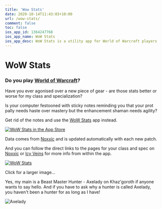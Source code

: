 ```yaml
---
title: 'Wow Stats'
date: 2020-10-14T11:43:03+10:00
url: /wow-stats/
comment: false
toc: false
ios_app_id: 1364247768
ios_app_name: WoW Stats
ios_app_desc: WoW Stats is a utility app for World of Warcraft players that gives them fast and easy access to the recommended stat priorities for each class and spec.
---
```


# WoW Stats

### Do you play [World of Warcraft][4]?

Have you ever agonised over a new piece of gear - are those stats better or worse for my class and specialization?

Is your computer festooned with sticky notes reminding you that your prot pally needs haste over mastery but the enhancement shaman needs agility?

Get rid of the notes and use the [WoW Stats][3] app instead.

[![WoW Stats in the App Store][5]][3]

Data comes from [Noxxic][1] and is updated automatically with each new patch.

And you can follow the direct links to the pages for your class and spec on [Noxxic][1] or [Icy Veins][2] for more info from within the app.

[![WoW Stats][6]][7]

Click for a larger image...

Yes, my main is a Beast Master Hunter - Axelady on Khaz'goroth if anyone wants to say hello. And if you have to ask why a hunter is called Axelady, you haven't been a hunter for as long as I have!

![Axelady][8]

[1]: http://www.noxxic.com/wow/
[2]: https://www.icy-veins.com/wow/
[3]: https://itunes.apple.com/app/wow-stats/id1364247768
[4]: https://worldofwarcraft.com/
[5]: /icons/wow-stats128.png
[6]: /images/wow-stats-small.png
[7]: /images/wow-stats.png
[8]: /images/Axe.png

